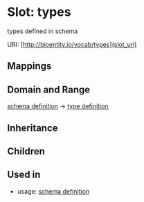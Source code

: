 # Slot: types


types defined in schema

URI: [http://bioentity.io/vocab/types](slot_uri)
## Mappings

## Domain and Range

[schema definition](SchemaDefinition.md) -> [type definition](TypeDefinition.md)
## Inheritance

## Children

## Used in

 *  usage: [schema definition](SchemaDefinition.md)
